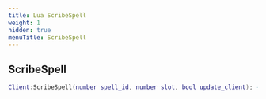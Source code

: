 ```yaml
---
title: Lua ScribeSpell
weight: 1
hidden: true
menuTitle: ScribeSpell
---
```

## ScribeSpell
```lua
Client:ScribeSpell(number spell_id, number slot, bool update_client); -- void
```